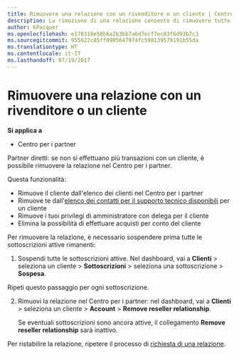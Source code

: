 ```yaml
---
title: Rimuovere una relazione con un rivenditore o un cliente | Centro per i partner
description: La rimozione di una relazione consente di rimuovere tutte le relazioni di business chiuse dalla vista nel Centro per i partner.
author: KPacquer
ms.openlocfilehash: e178318e50b6a2b3bb7a6d7ecf7ec83f6d93b7c3
ms.sourcegitcommit: 955622c85ff0905647974fc598139579191b55da
ms.translationtype: HT
ms.contentlocale: it-IT
ms.lasthandoff: 07/19/2017
---
```

# <a name="remove-a-reseller-relationship-with-a-customer"></a>Rimuovere una relazione con un rivenditore o un cliente

**Si applica a**

-   Centro per i partner

Partner diretti: se non si effettuano più transazioni con un cliente, è possibile rimuovere la relazione nel Centro per i partner. 

Questa funzionalità:
*  Rimuove il cliente dall'elenco dei clienti nel Centro per i partner
*  Rimuove te dall'[elenco dei contatti per il supporto tecnico disponibili](assign-support-contacts.md) per un cliente
*  Rimuove i tuoi privilegi di amministratore con delega per il cliente
*  Elimina la possibilità di effettuare acquisti per conto del cliente

Per rimuovere la relazione, è necessario sospendere prima tutte le sottoscrizioni attive rimanenti:

1.  Sospendi tutte le sottoscrizioni attive. Nel dashboard, vai a **Clienti** > seleziona un cliente > **Sottoscrizioni** > seleziona una sottoscrizione > **Sospesa**. 

   Ripeti questo passaggio per ogni sottoscrizione.

2.  Rimuovi la relazione nel Centro per i partner: nel dashboard, vai a **Clienti** > seleziona un cliente > **Account** > **Remove reseller relationship**.

    Se eventuali sottoscrizioni sono ancora attive, il collegamento **Remove reseller relationship** sarà inattivo. 

Per ristabilire la relazione, ripetere il processo di [richiesta di una relazione](request-a-relationship-with-a-customer.md).
